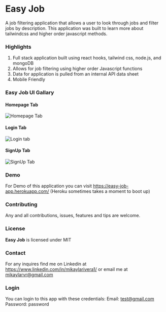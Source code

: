 # Easy Job
A job filtering application that allows a user to look through jobs and filter jobs by description. This application was built to learn more about tailwindcss and higher order javascript methods. 

### Highlights
1. Full stack application built using react hooks, tailwind css, node.js, and mongoDB 
2. Allows for job filtering using higher order Javascript functions 
3. Data for application is pulled from an internal API data sheet
4. Mobile Friendly

### Easy Job UI Gallary
#### Homepage Tab
![Homepage Tab](https://i.postimg.cc/qv301NBM/screencapture-easy-job-app-herokuapp-2020-10-07-13-20-51.png)

#### Login Tab
![Login tab](https://i.postimg.cc/NfVB86cz/screencapture-easy-job-app-herokuapp-login-2020-10-07-13-21-05.png)

#### SignUp Tab
![SignUp Tab](https://i.postimg.cc/kXD7tjkS/screencapture-easy-job-app-herokuapp-register-2020-10-07-13-21-18.png)

### Demo
For Demo of this application you can visit https://easy-job-app.herokuapp.com/ (Heroku sometimes takes a moment to boot up)

### Contributing
Any and all contributions, issues, features and tips are welcome.

### License
**Easy Job** is licensed under MIT

### Contact

For any inquires find me on Linkedin at https://www.linkedin.com/in/mikaylarivera1/ or email me at mikaylarvr@gmail.com

### Login

You can login to this app with these credentials:
Email: test@gmail.com
Password: password 

